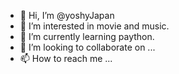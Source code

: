 - 👋 Hi, I’m @yoshyJapan
- 👀 I’m interested in movie and music.
- 🌱 I’m currently learning paython.
- 💞️ I’m looking to collaborate on ...
- 📫 How to reach me ...

<!---
yoshyJapan/yoshyJapan is a ✨ special ✨ repository because its `README.md` (this file) appears on your GitHub profile.
You can click the Preview link to take a look at your changes.
--->
